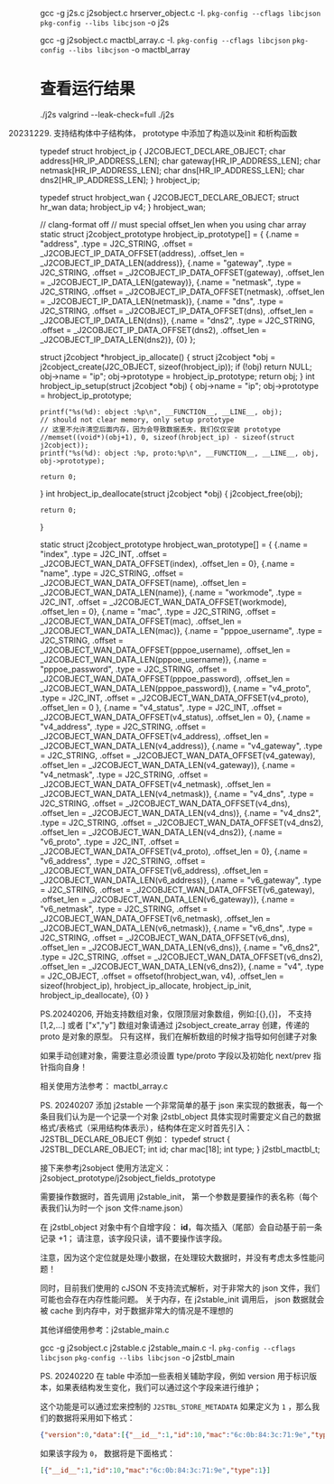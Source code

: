 

gcc -g j2s.c j2sobject.c hrserver_object.c -I. `pkg-config --cflags libcjson` `pkg-config --libs libcjson` -o j2s

gcc -g j2sobject.c mactbl_array.c -I. `pkg-config --cflags libcjson` `pkg-config --libs libcjson` -o mactbl_array

# 查看运行结果
./j2s
valgrind --leak-check=full ./j2s



20231229. 支持结构体中子结构体， prototype 中添加了构造以及init 和析构函数

typedef struct hrobject_ip {
    J2COBJECT_DECLARE_OBJECT;
    char address[HR_IP_ADDRESS_LEN];
    char gateway[HR_IP_ADDRESS_LEN];
    char netmask[HR_IP_ADDRESS_LEN];
    char dns[HR_IP_ADDRESS_LEN];
    char dns2[HR_IP_ADDRESS_LEN];
} hrobject_ip;


typedef struct hrobject_wan {
    J2COBJECT_DECLARE_OBJECT;
    struct hr_wan data;
    hrobject_ip v4;
} hrobject_wan;

// clang-format off
// must special offset_len when you using char array
static struct j2cobject_prototype hrobject_ip_prototype[] = {
    {.name = "address",              .type = J2C_STRING,    .offset = _J2COBJECT_IP_DATA_OFFSET(address),              .offset_len = _J2COBJECT_IP_DATA_LEN(address)},
    {.name = "gateway",              .type = J2C_STRING,    .offset = _J2COBJECT_IP_DATA_OFFSET(gateway),              .offset_len = _J2COBJECT_IP_DATA_LEN(gateway)},
    {.name = "netmask",              .type = J2C_STRING,    .offset = _J2COBJECT_IP_DATA_OFFSET(netmask),              .offset_len = _J2COBJECT_IP_DATA_LEN(netmask)},
    {.name = "dns",                  .type = J2C_STRING,    .offset = _J2COBJECT_IP_DATA_OFFSET(dns),              .offset_len = _J2COBJECT_IP_DATA_LEN(dns)},
    {.name = "dns2",                 .type = J2C_STRING,    .offset = _J2COBJECT_IP_DATA_OFFSET(dns2),              .offset_len = _J2COBJECT_IP_DATA_LEN(dns2)},
    {0}
};

struct j2cobject *hrobject_ip_allocate() {
    struct j2cobject *obj = j2cobject_create(J2C_OBJECT, sizeof(hrobject_ip));
    if (!obj)
        return NULL;
    obj->name = "ip";
    obj->prototype = hrobject_ip_prototype;
    return obj;
}
int hrobject_ip_setup(struct j2cobject *obj) {
    obj->name = "ip";
    obj->prototype = hrobject_ip_prototype;
    
    printf("%s(%d): object :%p\n", __FUNCTION__, __LINE__, obj);
    // should not clear memory, only setup prototype
    // 这里不允许清空后面内存，因为会导致数据丢失，我们仅仅安装 prototype
    //memset((void*)(obj+1), 0, sizeof(hrobject_ip) - sizeof(struct j2cobject));
    printf("%s(%d): object :%p, proto:%p\n", __FUNCTION__, __LINE__, obj, obj->prototype);

    return 0;
}
int hrobject_ip_deallocate(struct j2cobject *obj) {
    j2cobject_free(obj);
    
    return 0;
}

static struct j2cobject_prototype hrobject_wan_prototype[] = {
    {.name = "index",             .type = J2C_INT,       .offset = _J2COBJECT_WAN_DATA_OFFSET(index),             .offset_len = 0},
    {.name = "name",              .type = J2C_STRING,    .offset = _J2COBJECT_WAN_DATA_OFFSET(name),              .offset_len = _J2COBJECT_WAN_DATA_LEN(name)},
    {.name = "workmode",          .type = J2C_INT,       .offset = _J2COBJECT_WAN_DATA_OFFSET(workmode),          .offset_len = 0},
    {.name = "mac",               .type = J2C_STRING,    .offset = _J2COBJECT_WAN_DATA_OFFSET(mac),               .offset_len = _J2COBJECT_WAN_DATA_LEN(mac)},
    {.name = "pppoe_username",    .type = J2C_STRING,    .offset = _J2COBJECT_WAN_DATA_OFFSET(pppoe_username),    .offset_len = _J2COBJECT_WAN_DATA_LEN(pppoe_username)},
    {.name = "pppoe_password",    .type = J2C_STRING,    .offset = _J2COBJECT_WAN_DATA_OFFSET(pppoe_password),    .offset_len = _J2COBJECT_WAN_DATA_LEN(pppoe_password)},
    {.name = "v4_proto",          .type = J2C_INT,       .offset = _J2COBJECT_WAN_DATA_OFFSET(v4_proto),          .offset_len = 0 },
    {.name = "v4_status",         .type = J2C_INT,       .offset = _J2COBJECT_WAN_DATA_OFFSET(v4_status),         .offset_len = 0},
    {.name = "v4_address",        .type = J2C_STRING,    .offset = _J2COBJECT_WAN_DATA_OFFSET(v4_address),        .offset_len = _J2COBJECT_WAN_DATA_LEN(v4_address)},
    {.name = "v4_gateway",        .type = J2C_STRING,    .offset = _J2COBJECT_WAN_DATA_OFFSET(v4_gateway),        .offset_len = _J2COBJECT_WAN_DATA_LEN(v4_gateway)},
    {.name = "v4_netmask",        .type = J2C_STRING,    .offset = _J2COBJECT_WAN_DATA_OFFSET(v4_netmask),        .offset_len = _J2COBJECT_WAN_DATA_LEN(v4_netmask)},
    {.name = "v4_dns",            .type = J2C_STRING,    .offset = _J2COBJECT_WAN_DATA_OFFSET(v4_dns),            .offset_len = _J2COBJECT_WAN_DATA_LEN(v4_dns)},
    {.name = "v4_dns2",           .type = J2C_STRING,    .offset = _J2COBJECT_WAN_DATA_OFFSET(v4_dns2),           .offset_len = _J2COBJECT_WAN_DATA_LEN(v4_dns2)},
    {.name = "v6_proto",          .type = J2C_INT,       .offset = _J2COBJECT_WAN_DATA_OFFSET(v4_proto),          .offset_len = 0},
    {.name = "v6_address",        .type = J2C_STRING,    .offset = _J2COBJECT_WAN_DATA_OFFSET(v6_address),        .offset_len = _J2COBJECT_WAN_DATA_LEN(v6_address)},
    {.name = "v6_gateway",        .type = J2C_STRING,    .offset = _J2COBJECT_WAN_DATA_OFFSET(v6_gateway),        .offset_len = _J2COBJECT_WAN_DATA_LEN(v6_gateway)},
    {.name = "v6_netmask",        .type = J2C_STRING,    .offset = _J2COBJECT_WAN_DATA_OFFSET(v6_netmask),        .offset_len = _J2COBJECT_WAN_DATA_LEN(v6_netmask)},
    {.name = "v6_dns",            .type = J2C_STRING,    .offset = _J2COBJECT_WAN_DATA_OFFSET(v6_dns),            .offset_len = _J2COBJECT_WAN_DATA_LEN(v6_dns)},
    {.name = "v6_dns2",           .type = J2C_STRING,    .offset = _J2COBJECT_WAN_DATA_OFFSET(v6_dns2),           .offset_len = _J2COBJECT_WAN_DATA_LEN(v6_dns2)},
    {.name = "v4",           .type = J2C_OBJECT,    .offset = offsetof(hrobject_wan, v4),           .offset_len = sizeof(hrobject_ip), hrobject_ip_allocate, hrobject_ip_init, hrobject_ip_deallocate},
    {0}
}


PS.20240206, 开始支持数组对象，仅限顶层对象数组，例如:[{},{}]， 不支持 [1,2,...] 或者 ["x","y"]
数组对象请通过 j2sobject_create_array 创建，传递的 proto 是对象的原型。
只有这样，我们在解析数组的时候才指导如何创建子对象

如果手动创建对象，需要注意必须设置 type/proto 字段以及初始化 next/prev 指针指向自身！

相关使用方法参考： mactbl_array.c

PS. 20240207 添加 j2stable 一个非常简单的基于 json 来实现的数据表，每一个条目我们认为是一个记录一个对象 j2stbl_object
具体实现时需要定义自己的数据格式/表格式（采用结构体表示），结构体在定义时首先引入：J2STBL_DECLARE_OBJECT
例如：
typedef struct {
    J2STBL_DECLARE_OBJECT;
    int id;
    char mac[18];
    int type;
} j2stbl_mactbl_t;

接下来参考j2sobject 使用方法定义：j2sobject_prototype/j2sobject_fields_prototype

需要操作数据时，首先调用 j2stable_init， 第一个参数是要操作的表名称（每个表我们认为时一个 json 文件:name.json）

在 j2stbl_object 对象中有个自增字段： __id__，每次插入（尾部）会自动基于前一条记录 +1；
请注意，该字段只读，请不要操作该字段。

注意，因为这个定位就是处理小数据，在处理较大数据时，并没有考虑太多性能问题！

同时，目前我们使用的 cJSON 不支持流式解析，对于非常大的 json 文件，我们可能也会存在内存性能问题。
关于内存，在 j2stable_init 调用后， json 数据就会被 cache 到内存中，对于数据非常大的情况是不理想的

其他详细使用参考：j2stable_main.c

gcc -g j2sobject.c j2stable.c j2stable_main.c -I. `pkg-config --cflags libcjson` `pkg-config --libs libcjson` -o j2stbl_main


PS. 20240220 在 table 中添加一些表相关辅助字段，例如 version 用于标识版本，如果表结构发生变化，我们可以通过这个字段来进行维护；

这个功能是可以通过宏来控制的 `J2STBL_STORE_METADATA` 如果定义为 `1` ，那么我们的数据将采用如下格式：

```json
{"version":0,"data":[{"__id__":1,"id":10,"mac":"6c:0b:84:3c:71:9e","type":1}]}
```

如果该字段为 `0`， 数据将是下面格式：

```json
[{"__id__":1,"id":10,"mac":"6c:0b:84:3c:71:9e","type":1}]
```
